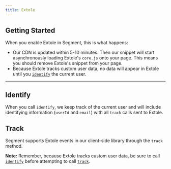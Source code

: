 ```yaml
---
title: Extole
---
```


## Getting Started

When you enable Extole in Segment, this is what happens:

- Our CDN is updated within 5-10 minutes. Then our snippet will start asynchronously loading Extole's `core.js` onto your page. This means you should remove Extole's snippet from your page.
- Because Extole tracks custom user data, no data will appear in Extole until you [`identify`](#identify) the current user.


- - -


## Identify

When you call `identify`, we keep track of the current user and will include identifying information (`userId` and `email`) with all `track` calls sent to Extole.

## Track

Segment supports Extole events in our client-side library through the `track` method.

**Note:** Remember, because Extole tracks custom user data, be sure to call [`identify`](#identify) before attempting to call [`track`](#track).
